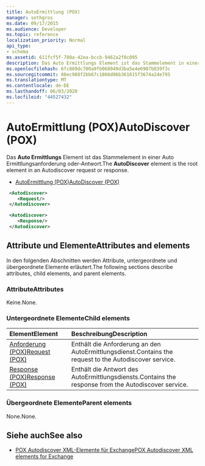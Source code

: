 ```yaml
---
title: AutoErmittlung (POX)
manager: sethgros
ms.date: 09/17/2015
ms.audience: Developer
ms.topic: reference
localization_priority: Normal
api_type:
- schema
ms.assetid: 611fcf5f-780a-42ea-bccb-9462a2f0c095
description: Das Auto Ermittlungs Element ist das Stammelement in einer Auto Ermittlungsanforderung oder-Antwort.
ms.openlocfilehash: 6fc889dc700a9fb068949d3ba5e4e6907b839f3c
ms.sourcegitcommit: 88ec988f2bb67c1866d06b361615f3674a24e795
ms.translationtype: MT
ms.contentlocale: de-DE
ms.lasthandoff: 06/03/2020
ms.locfileid: "44527432"
---
```

# <a name="autodiscover-pox"></a><span data-ttu-id="c53d5-103">AutoErmittlung (POX)</span><span class="sxs-lookup"><span data-stu-id="c53d5-103">AutoDiscover (POX)</span></span>

<span data-ttu-id="c53d5-104">Das **Auto Ermittlungs** Element ist das Stammelement in einer Auto Ermittlungsanforderung oder-Antwort.</span><span class="sxs-lookup"><span data-stu-id="c53d5-104">The **AutoDiscover** element is the root element in an Autodiscover request or response.</span></span> 
  
- [<span data-ttu-id="c53d5-105">AutoErmittlung (POX)</span><span class="sxs-lookup"><span data-stu-id="c53d5-105">AutoDiscover (POX)</span></span>](autodiscover-pox.md)
  
```xml
 <Autodiscover>
    <Request/>
 </Autodiscover>
```

```xml
 <Autodiscover> 
    <Response/> 
 </Autodiscover>
```

## <a name="attributes-and-elements"></a><span data-ttu-id="c53d5-106">Attribute und Elemente</span><span class="sxs-lookup"><span data-stu-id="c53d5-106">Attributes and elements</span></span>

<span data-ttu-id="c53d5-107">In den folgenden Abschnitten werden Attribute, untergeordnete und übergeordnete Elemente erläutert.</span><span class="sxs-lookup"><span data-stu-id="c53d5-107">The following sections describe attributes, child elements, and parent elements.</span></span>
  
### <a name="attributes"></a><span data-ttu-id="c53d5-108">Attribute</span><span class="sxs-lookup"><span data-stu-id="c53d5-108">Attributes</span></span>

<span data-ttu-id="c53d5-109">Keine.</span><span class="sxs-lookup"><span data-stu-id="c53d5-109">None.</span></span>
  
### <a name="child-elements"></a><span data-ttu-id="c53d5-110">Untergeordnete Elemente</span><span class="sxs-lookup"><span data-stu-id="c53d5-110">Child elements</span></span>

|<span data-ttu-id="c53d5-111">**Element**</span><span class="sxs-lookup"><span data-stu-id="c53d5-111">**Element**</span></span>|<span data-ttu-id="c53d5-112">**Beschreibung**</span><span class="sxs-lookup"><span data-stu-id="c53d5-112">**Description**</span></span>|
|:-----|:-----|
|[<span data-ttu-id="c53d5-113">Anforderung (POX)</span><span class="sxs-lookup"><span data-stu-id="c53d5-113">Request (POX)</span></span>](request-pox.md) <br/> |<span data-ttu-id="c53d5-114">Enthält die Anforderung an den AutoErmittlungsdienst.</span><span class="sxs-lookup"><span data-stu-id="c53d5-114">Contains the request to the Autodiscover service.</span></span>  <br/> |
|[<span data-ttu-id="c53d5-115">Response (POX)</span><span class="sxs-lookup"><span data-stu-id="c53d5-115">Response (POX)</span></span>](response-pox.md) <br/> |<span data-ttu-id="c53d5-116">Enthält die Antwort des AutoErmittlungsdiensts.</span><span class="sxs-lookup"><span data-stu-id="c53d5-116">Contains the response from the Autodiscover service.</span></span>  <br/> |
   
### <a name="parent-elements"></a><span data-ttu-id="c53d5-117">Übergeordnete Elemente</span><span class="sxs-lookup"><span data-stu-id="c53d5-117">Parent elements</span></span>

<span data-ttu-id="c53d5-118">None.</span><span class="sxs-lookup"><span data-stu-id="c53d5-118">None.</span></span>
  
## <a name="see-also"></a><span data-ttu-id="c53d5-119">Siehe auch</span><span class="sxs-lookup"><span data-stu-id="c53d5-119">See also</span></span>

- [<span data-ttu-id="c53d5-120">POX Autodiscover XML-Elemente für Exchange</span><span class="sxs-lookup"><span data-stu-id="c53d5-120">POX Autodiscover XML elements for Exchange</span></span>](pox-autodiscover-xml-elements-for-exchange.md)

